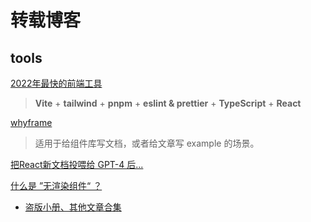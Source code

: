 # 转载博客

## tools

[2022年最快的前端工具](https://cpojer.net/posts/fastest-frontend-tooling-in-2022)

> **Vite** + **tailwind** + **pnpm** + **eslint & prettier** + **TypeScript** + **React**

[whyframe](https://whyframe.dev/)

> 适用于给组件库写文档，或者给文章写 example 的场景。

[把React新文档投喂给 GPT-4 后...](https://zhuanlan.zhihu.com/p/615351298)

[什么是 ”无渲染组件“ ？](https://mp.weixin.qq.com/s/Za_zSZd-v-IUqmoHCc684A)

- [盗版小册、其他文章合集](https://pan.baicai.blog/%E7%99%BD%E8%8F%9C%E5%88%86%E4%BA%AB/IT%E6%95%99%E5%AD%A6%E8%B5%84%E6%96%99/%E5%89%8D%E7%AB%AF%E8%B5%84%E6%96%99/%E5%89%8D%E7%AB%AF%E7%94%B5%E5%AD%90%E4%B9%A6)
